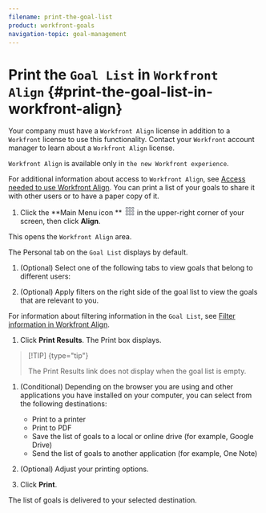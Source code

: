 ```yaml
---
filename: print-the-goal-list
product: workfront-goals
navigation-topic: goal-management
---
```





# Print the `Goal List` in `Workfront Align` {#print-the-goal-list-in-workfront-align}


Your company must have a `Workfront Align` license in addition to a `Workfront` license to use this functionality. Contact your `Workfront` account manager to learn about a `Workfront Align` license. 


`Workfront Align` is available only in `the new Workfront experience`. 


For additional information about access to `Workfront Align`, see [Access needed to use Workfront Align](access-needed-for-wf-align.md).
You can print a list of your goals to share it with other users or to have a paper copy of it. 



1.  Click the **Main Menu icon ** ![](assets/main-menu-icon.png) in the upper-right corner of your screen, then click **Align**.


   This opens the `Workfront Align` area. 



   The Personal tab on the `Goal List` displays by default. 

1.  (Optional)&nbsp;Select one of the following tabs to view goals that belong to different users:



1.  (Optional) Apply filters on the right side of the goal list to view the goals that are relevant to you. 


   For information about filtering information in the `Goal List`, see [Filter information in Workfront Align](filter-information-wf-align.md). 

1.  Click&nbsp;**Print Results**. The Print box displays. 


   >[!TIP] {type="tip"}
   >
   >The Print Results link does not display when the goal list is empty. 



1.  (Conditional) Depending on the browser you are using and other applications you have installed on your computer, you can select from the following destinations: 

    
    
    * Print to a printer
    * Print to PDF
    * Save the list of goals to a local or online drive (for example, Google Drive)
    * Send the list of goals to another application (for example, One Note)
    
    

1.  (Optional) Adjust your printing options. 
1.  Click&nbsp;**Print**. 


   The list of goals is delivered to your selected destination.




